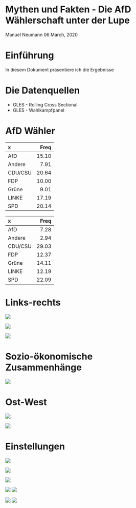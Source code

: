 Mythen und Fakten - Die AfD Wählerschaft unter der Lupe
================
Manuel Neumann
06 March, 2020

# Einführung

In diesem Dokument präsentiere ich die Ergebnisse

# Die Datenquellen

  - GLES - Rolling Cross Sectional
  - GLES - Wahlkampfpanel

# AfD Wähler

| x       |  Freq |
| :------ | ----: |
| AfD     | 15.10 |
| Andere  |  7.91 |
| CDU/CSU | 20.64 |
| FDP     | 10.00 |
| Grüne   |  9.01 |
| LINKE   | 17.19 |
| SPD     | 20.14 |

| x       |  Freq |
| :------ | ----: |
| AfD     |  7.28 |
| Andere  |  2.94 |
| CDU/CSU | 29.03 |
| FDP     | 12.37 |
| Grüne   | 14.11 |
| LINKE   | 12.19 |
| SPD     | 22.09 |

# Links-rechts

![](plots/MgR-links-rechts-1.png)<!-- -->

![](plots/MgR-links-rechts-immi-1.png)<!-- -->

![](plots/MgR-links-rechts-gender-1.gif)<!-- -->

# Sozio-ökonomische Zusammenhänge

![](plots/MgR-gender_plot-1.png)<!-- -->

# Ost-West

![](plots/MgR-ostwest_plot-1.png)<!-- -->

![](plots/MgR-ostwest_plot1-1.png)<!-- -->

# Einstellungen

![](plots/MgR-outgroup_plot1-1.png)<!-- -->

![](plots/MgR-outgroup_plot2a-1.png)<!-- -->

![](plots/MgR-outgroup_plot2b-1.png)<!-- -->

![](plots/MgR-outgroup_plot2c-1.png)<!-- -->
![](plots/MgR-outgroup_plot2d-1.png)<!-- -->

![](plots/MgR-outgroup_plot_extreme1-1.png)<!-- -->
![](plots/MgR-outgroup_plot_extreme2-1.png)<!-- -->
